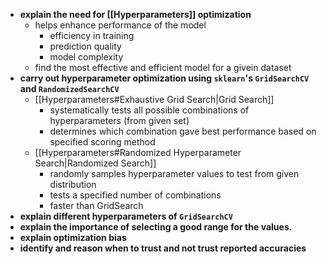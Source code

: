 - **explain the need for [[Hyperparameters]] optimization**
	- helps enhance performance of the model
		- efficiency in training
		- prediction quality
		- model complexity
	- find the most effective and efficient model for a givein dataset
- **carry out hyperparameter optimization using `sklearn`'s `GridSearchCV` and `RandomizedSearchCV`**
	- [[Hyperparameters#Exhaustive Grid Search|Grid Search]]
		- systematically tests all possible combinations of hyperparameters (from given set)
		- determines which combination gave best performance based on specified scoring method
	- [[Hyperparameters#Randomized Hyperparameter Search|Randomized Search]]
		- randomly samples hyperparameter values to test from given distribution
		- tests a specified number of combinations
		- faster than GridSearch
- **explain different hyperparameters of `GridSearchCV`**
- **explain the importance of selecting a good range for the values.** 
- **explain optimization bias**
- **identify and reason when to trust and not trust reported accuracies** 